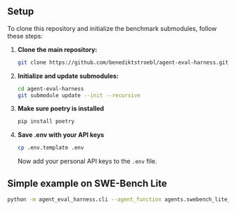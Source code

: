 ## Setup

To clone this repository and initialize the benchmark submodules, follow these steps:

1. **Clone the main repository:**
   ```bash
   git clone https://github.com/benediktstroebl/agent-eval-harness.git
   ```

2. **Initialize and update submodules:**
   ```bash
   cd agent-eval-harness
   git submodule update --init --recursive
   ```

3. **Make sure poetry is installed**
   ```bash
   pip install poetry
   ```

3. **Save .env with your API keys**
   ```bash
   cp .env.template .env
   ```
   Now add your personal API keys to the ```.env``` file.


## Simple example on SWE-Bench Lite
   ```bash
   python -m agent_eval_harness.cli --agent_function agents.swebench_lite_example_agent.agent.run --benchmark swebench_lite --agent_dir agents/swebench_lite_example_agent/ --agent_name swebench_lite_example_agent --upload
   ```


